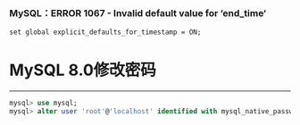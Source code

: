 ### MySQL：ERROR 1067 - Invalid default value for ‘end_time‘

```mysql
set global explicit_defaults_for_timestamp = ON;
```



# MySQL 8.0修改密码

<hr />

```sql
mysql> use mysql;
mysql> alter user 'root'@'localhost' identified with mysql_native_password by '新密码';
```


